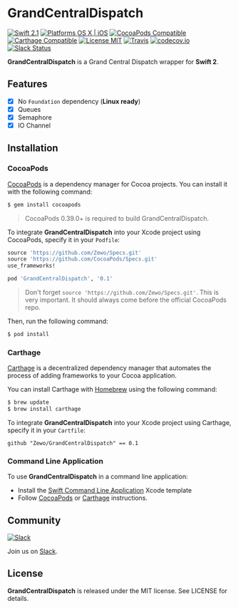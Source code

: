GrandCentralDispatch
====================

[![Swift 2.1](https://img.shields.io/badge/Swift-2.1-orange.svg?style=flat)](https://developer.apple.com/swift/)
[![Platforms OS X | iOS](https://img.shields.io/badge/Platforms-OS%20X%20%7C%20iOS-lightgray.svg?style=flat)](https://developer.apple.com/swift/)
[![CocoaPods Compatible](https://img.shields.io/badge/CocoaPods-Compatible-4BC51D.svg?style=flat)](https://cocoapods.org/pods/GrandCentralDispatch)
[![Carthage Compatible](https://img.shields.io/badge/Carthage-Compatible-4BC51D.svg?style=flat)](https://github.com/Carthage/Carthage)
[![License MIT](https://img.shields.io/badge/License-MIT-blue.svg?style=flat)](https://tldrlegal.com/license/mit-license)
[![Travis](https://img.shields.io/badge/Build-Passing-4BC51D.svg?style=flat)](https://travis-ci.org/Zewo/GrandCentralDispatch)
[![codecov.io](http://codecov.io/github/Zewo/GrandCentralDispatch/coverage.svg?branch=master)](http://codecov.io/github/Zewo/GrandCentralDispatch?branch=master)
[![Slack Status](https://zewo-slackin.herokuapp.com/badge.svg)](https://zewo-slackin.herokuapp.com)

**GrandCentralDispatch** is a Grand Central Dispatch wrapper for **Swift 2**.

## Features

- [x] No `Foundation` dependency (**Linux ready**)
- [x] Queues
- [x] Semaphore
- [x] IO Channel

## Installation

### CocoaPods

[CocoaPods](http://cocoapods.org) is a dependency manager for Cocoa projects. You can install it with the following command:

```bash
$ gem install cocoapods
```

> CocoaPods 0.39.0+ is required to build GrandCentralDispatch.

To integrate **GrandCentralDispatch** into your Xcode project using CocoaPods, specify it in your `Podfile`:

```ruby
source 'https://github.com/Zewo/Specs.git'
source 'https://github.com/CocoaPods/Specs.git'
use_frameworks!

pod 'GrandCentralDispatch', '0.1'
```
> Don't forget  `source 'https://github.com/Zewo/Specs.git'`. This is very important. It should always come before the official CocoaPods repo.

Then, run the following command:

```bash
$ pod install
```

### Carthage

[Carthage](https://github.com/Carthage/Carthage) is a decentralized dependency manager that automates the process of adding frameworks to your Cocoa application.

You can install Carthage with [Homebrew](http://brew.sh/) using the following command:

```bash
$ brew update
$ brew install carthage
```

To integrate **GrandCentralDispatch** into your Xcode project using Carthage, specify it in your `Cartfile`:

```ogdl
github "Zewo/GrandCentralDispatch" == 0.1
```

### Command Line Application

To use **GrandCentralDispatch** in a command line application:

- Install the [Swift Command Line Application](https://github.com/Zewo/Swift-Command-Line-Application-Template) Xcode template
- Follow [CocoaPods](#cocoapods) or [Carthage](#carthage) instructions.

## Community

[![Slack](http://s13.postimg.org/ybwy92ktf/Slack.png)](https://zewo-slackin.herokuapp.com)

Join us on [Slack](https://zewo-slackin.herokuapp.com).

License
-------

**GrandCentralDispatch** is released under the MIT license. See LICENSE for details.
